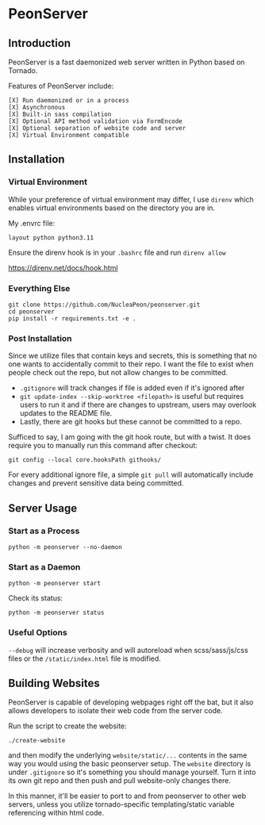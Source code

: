 PeonServer
==========

Introduction
------------

PeonServer is a fast daemonized web server written in Python based on Tornado.

Features of PeonServer include:

    [X] Run daemonized or in a process
    [X] Asynchronous
    [X] Built-in sass compilation
    [X] Optional API method validation via FormEncode
    [X] Optional separation of website code and server
    [X] Virtual Environment compatible
    
Installation
------------

### Virtual Environment


While your preference of virtual environment may differ, I use ``direnv`` which enables virtual environments based on the directory you are in.

My .envrc file:

```
layout python python3.11
```

Ensure the direnv hook is in your ``.bashrc`` file and run ``direnv allow``

https://direnv.net/docs/hook.html


### Everything Else

```
git clone https://github.com/NucleaPeon/peonserver.git
cd peonserver
pip install -r requirements.txt -e .
```

### Post Installation

Since we utilize files that contain keys and secrets, this is something that no one wants to accidentally commit to their repo.
I want the file to exist when people check out the repo, but not allow changes to be committed.

  - `.gitignore` will track changes if file is added even if it's ignored after
  - `git update-index --skip-worktree <filepath>` is useful but requires users to run it and if there are changes to upstream, users may overlook updates to the README file.
  - Lastly, there are git hooks but these cannot be committed to a repo.

Sufficed to say, I am going with the git hook route, but with a twist. It does require you to manually run this command after checkout:

```
git config --local core.hooksPath githooks/
```

For every additional ignore file, a simple ``git pull`` will automatically include changes and prevent sensitive data being committed.


Server Usage
------------

### Start as a Process

```
python -m peonserver --no-daemon
```

### Start as a Daemon

```
python -m peonserver start
```

Check its status:

```
python -m peonserver status
```


### Useful Options

``--debug`` will increase verbosity and will autoreload when scss/sass/js/css files or the ``/static/index.html`` file is modified.

Building Websites
-----------------

PeonServer is capable of developing webpages right off the bat, but it also allows developers to isolate their web code from the server code.

Run the script to create the website:

``./create-website``

and then modify the underlying ``website/static/...`` contents in the same way you would using the basic peonserver setup.
The ``website`` directory is under ``.gitignore`` so it's something you should manage yourself. Turn it into its own git repo and then push and pull website-only changes there.

In this manner, it'll be easier to port to and from peonserver to other web servers, unless you utilize tornado-specific templating/static variable referencing within html code.

